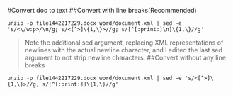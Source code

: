 #Convert doc to text
##Convert with line breaks(Recommended)
```
unzip -p file1442217229.docx word/document.xml | sed -e 's/<\/w:p>/\n/g; s/<[^>]\{1,\}>//g; s/[^[:print:]\n]\{1,\}//g'
```
>Note the additional sed argument, replacing XML representations of newlines with the actual newline character, and I edited the last sed argument to not strip newline characters. 
##Convert without any line breaks
```
unzip -p file1442217229.docx word/document.xml | sed -e 's/<[^>]\{1,\}>//g; s/[^[:print:]]\{1,\}//g'
```